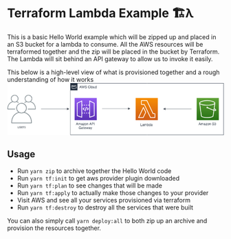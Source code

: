 # Terraform Lambda Example 🏗λ
This is a basic Hello World example which will be zipped up and placed in an S3 bucket for a lambda to consume. All the AWS resources will be terraformed together and the zip will be placed in the bucket by Terraform. The Lambda will sit behind an API gateway to allow us to invoke it easily.


This below is a high-level view of what is provisioned together and a rough understanding of how it works
![Basic Diagram](assets/diagram.png)

## Usage
- Run `yarn zip` to archive together the Hello World code
- Run `yarn tf:init` to get aws provider plugin downloaded
- Run `yarn tf:plan` to see changes that will be made
- Run `yarn tf:apply` to actually make those changes to your provider
- Visit AWS and see all your services provisioned via terraform
- Run `yarn tf:destroy` to destroy all the services that were built

You can also simply call `yarn deploy:all` to both zip up an archive and provision the resources together.

